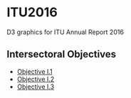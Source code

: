 # ITU2016
D3 graphics for ITU Annual Report 2016

## Intersectoral Objectives

* [Objective I.1](http://qua.st/ITU2016/I1/)
* [Objective I.2](http://qua.st/ITU2016/I2/)
* [Objective I.3](http://qua.st/ITU2016/I3/)
